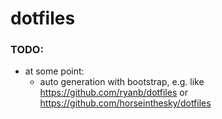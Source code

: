 # dotfiles

### TODO:
- at some point:
  - auto generation with bootstrap, e.g. like https://github.com/ryanb/dotfiles or https://github.com/horseinthesky/dotfiles
